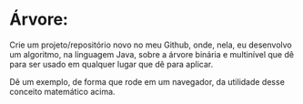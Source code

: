 # Árvore:

Crie um projeto/repositório novo no meu Github, onde, nela, eu desenvolvo um algoritmo, na linguagem Java, sobre a árvore binária e multinível que dê para ser usado em qualquer lugar que dê para aplicar.

Dê um exemplo, de forma que rode em um navegador, da utilidade desse conceito matemático acima.